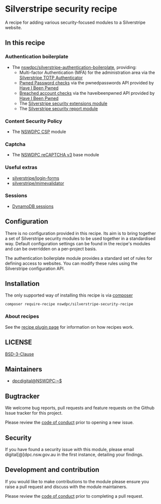 # Silverstripe security recipe

A recipe for adding various security-focused modules to a Silverstripe website.

## In this recipe 

### Authentication boilerplate

+ The [nswdpc/silverstripe-authentication-boilerplate](https://github.com/nswdpc/silverstripe-authentication-boilerplate), providing:
  + Multi-factor Authentication (MFA) for the administration area via the [Silverstripe TOTP Authenticator](https://github.com/silverstripe/silverstripe-totp-authenticator)
  + [Pwned Password checks](nswdpc/silverstripe-pwnage-hinter) via the pwnedpasswords API provided by [Have I Been Pwned](https://haveibeenpwned.com)
  + [Breached account checks](nswdpc/silverstripe-pwnage-hinter) via the haveibeenpwned API provided by [Have I Been Pwned](https://haveibeenpwned.com)
  + The [Silverstripe security extensions module](https://github.com/silverstripe/silverstripe-security-extensions)
  + The [Silverstripe security report module](https://github.com/silverstripe/silverstripe-securityreport)

### Content Security Policy

+ The [NSWDPC CSP](https://github.com/nswdpc/silverstripe-csp) module

### Captcha

+ The [NSWDPC reCAPTCHA v3](https://github.com/nswdpc/silverstripe-recaptcha-v3) base module

### Useful extras

+ [silverstripe/login-forms](https://github.com/silverstripe/silverstripe-login-forms)
+ [silverstripe/mimevalidator](https://github.com/silverstripe/silverstripe-mimevalidator)

### Sessions

+ [DynamoDB sessions](https://github.com/silverstripe/silverstripe-dynamodb)

## Configuration

There is no configuration provided in this recipe. Its aim is to bring together a set of Silverstripe security modules to be used together in a standardised way. Default configuration settings can be found in the recipe's modules and can be overridden on a per-project basis.

The authentication boilerplate module provides a standard set of rules for defining access to websites. You can modify these rules using the Silverstripe configuration API.

## Installation

The only supported way of installing this recipe is via [composer](https://getcomposer.org)

```
composer require-recipe nswdpc/silverstripe-security-recipe
```
### About recipes

See the [recipe plugin page](https://github.com/silverstripe/recipe-plugin) for information on how recipes work.

## LICENSE

[BSD-3-Clause](./LICENSE.md)

## Maintainers

+ [dpcdigital@NSWDPC:~$](https://dpc.nsw.gov.au)

## Bugtracker

We welcome bug reports, pull requests and feature requests on the Github Issue tracker for this project.

Please review the [code of conduct](./code-of-conduct.md) prior to opening a new issue.

## Security

If you have found a security issue with this module, please email digital[@]dpc.nsw.gov.au in the first instance, detailing your findings.

## Development and contribution

If you would like to make contributions to the module please ensure you raise a pull request and discuss with the module maintainers.

Please review the [code of conduct](./code-of-conduct.md) prior to completing a pull request.
